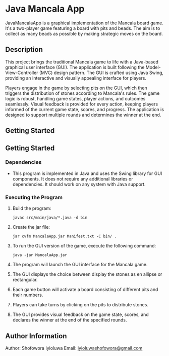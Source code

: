# Java Mancala App
JavaMancalaApp is a graphical implementation of the Mancala board game. It's a two-player game featuring a board with pits and beads. The aim is to collect as many beads as possible by making strategic moves on the board.

## Description
This project brings the traditional Mancala game to life with a Java-based graphical user interface (GUI). The application is built following the Model-View-Controller (MVC) design pattern. The GUI is crafted using Java Swing, providing an interactive and visually appealing interface for players.

Players engage in the game by selecting pits on the GUI, which then triggers the distribution of stones according to Mancala's rules. The game logic is robust, handling game states, player actions, and outcomes seamlessly. Visual feedback is provided for every action, keeping players informed of the current game state, scores, and progress. The application is designed to support multiple rounds and determines the winner at the end.

## Getting Started 
## Getting Started

### Dependencies

* This program is implemented in Java and uses the Swing library for GUI components. It does not require any additional libraries or dependencies. It should work on any system with Java support.

### Executing the Program

1. Build the program:
   ```
   javac src/main/java/*.java -d bin
   ```
2. Create the jar file:
   ```
   jar cvfm MancalaApp.jar Manifest.txt -C bin/ .
   ``` 

3. To run the GUI version of the game, execute the following command:
   ```
   java -jar MancalaApp.jar 
   ```
4. The program will launch the GUI interface for the Mancala game.

5. The GUI displays the choice between display the stones as en allipse or rectangular.

6. Each game button will activate a board consisting of different pits and their numbers.

7. Players can take turns by clicking on the pits to distribute stones.

8. The GUI provides visual feedback on the game state, scores, and declares the winner at the end of the specified rounds.

## Author Information

Author: Shofowora Iyioluwa
Email: iyioluwashofowora@gmail.com


